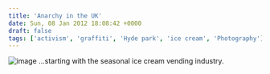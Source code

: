 ```yaml
---
title: 'Anarchy in the UK'
date: Sun, 08 Jan 2012 18:08:42 +0000
draft: false
tags: ['activism', 'graffiti', 'Hyde park', 'ice cream', 'Photography']
---
```


![image](http://www.tombush.co.uk/wp-content/uploads/2012/01/wpid-img_0011.jpg) ...starting with the seasonal ice cream vending industry.